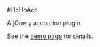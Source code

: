 #HoHoAcc

A jQuery accordion plugin.

See the [demo page](http://maxshishkin.github.com/ho-ho-acc/) for details.
